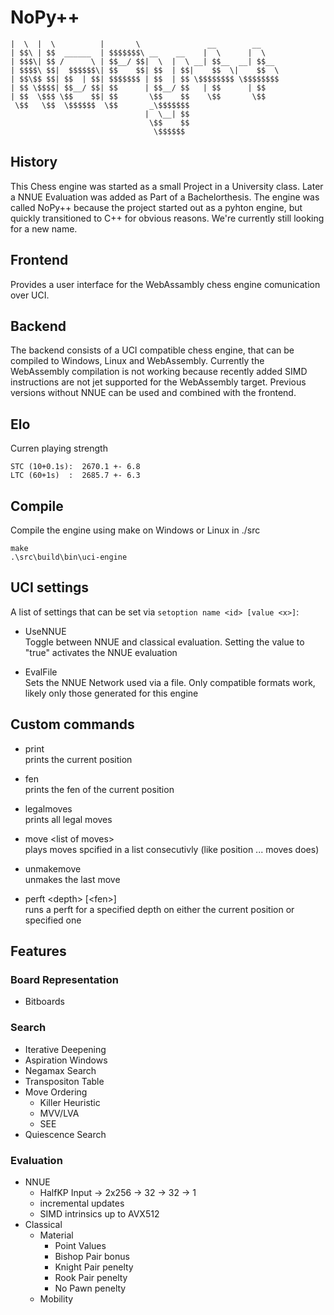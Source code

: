 # NoPy++
```__    __            _______                                
|  \  |  \          |       \               __        __    
| $$\ | $$  ______  | $$$$$$$\ __    __    |  \      |  \   
| $$$\| $$ /      \ | $$__/ $$|  \  |  \ __| $$__  __| $$__ 
| $$$$\ $$|  $$$$$$\| $$    $$| $$  | $$|    $$  \|    $$  \
| $$\$$ $$| $$  | $$| $$$$$$$ | $$  | $$ \$$$$$$$$ \$$$$$$$$
| $$ \$$$$| $$__/ $$| $$      | $$__/ $$   | $$      | $$   
| $$  \$$$ \$$    $$| $$       \$$    $$    \$$       \$$   
 \$$   \$$  \$$$$$$  \$$       _\$$$$$$$                    
                              |  \__| $$                    
                               \$$    $$                    
                                \$$$$$$               
```

## History

This Chess engine was started as a small Project in a University class. Later a NNUE Evaluation was added as Part of a Bachelorthesis. The engine was called NoPy++ because the project started out as a pyhton engine, but quickly transitioned to C++ for obvious reasons. We're currently still looking for a new name.

## Frontend

Provides a user interface for the WebAssambly chess engine comunication over UCI.

## Backend

The backend consists of a UCI compatible chess engine, that can be compiled to Windows, Linux and WebAssembly. Currently the WebAssembly compilation is not working because recently added SIMD instructions are not jet supported for the WebAssembly target. Previous versions without NNUE can be used and combined with the frontend.

## Elo

Curren playing strength

```
STC (10+0.1s):  2670.1 +- 6.8
LTC (60+1s)  :  2685.7 +- 6.3
```
## Compile

Compile the engine using make on Windows or Linux in ./src

```
make
.\src\build\bin\uci-engine
```

## UCI settings

A list of settings that can be set via `setoption name <id> [value <x>]`:

* UseNNUE\
  Toggle between NNUE and classical evaluation. Setting the value to "true" activates the NNUE evaluation

* EvalFile\
  Sets the NNUE Network used via a file. Only compatible formats work, likely only those generated for this engine
## Custom commands

* print\
  prints the current position

* fen\
  prints the fen of the current position

* legalmoves\
  prints all legal moves

* move \<list of moves\>\
  plays moves spcified in a list consecutivly (like position ... moves does)

* unmakemove\
  unmakes the last move

* perft \<depth\> [\<fen\>]\
  runs a perft for a specified depth on either the current position or specified one

## Features

### Board Representation

* Bitboards

### Search

* Iterative Deepening
* Aspiration Windows
* Negamax Search
* Transpositon Table
* Move Ordering
  * Killer Heuristic
  * MVV/LVA
  * SEE
* Quiescence Search

### Evaluation

* NNUE
  * HalfKP Input -> 2x256 -> 32 -> 32 -> 1
  * incremental updates
  * SIMD intrinsics up to AVX512
* Classical
  * Material
    * Point Values
    * Bishop Pair bonus
    * Knight Pair penelty
    * Rook Pair penelty
    * No Pawn penelty
  * Mobility